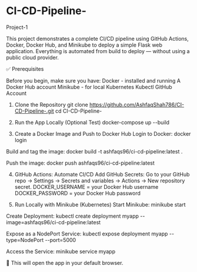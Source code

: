 # CI-CD-Pipeline-
Project-1

This project demonstrates a complete CI/CD pipeline using GitHub Actions, Docker, Docker Hub, and Minikube to deploy a simple Flask web application. Everything is automated from build to deploy — without using a public cloud provider.


✅ Prerequisites

Before you begin, make sure you have:
Docker - installed and running
A Docker Hub account
Minikube -  for local Kubernetes
Kubectl
GitHub Account


1. Clone the Repository
        git clone https://github.com/AshfaqShah786/CI-CD-Pipeline-.git
        cd CI-CD-Pipeline-

2. Run the App Locally (Optional Test)
     docker-compose up --build

3. Create a Docker Image and Push to Docker Hub
Login to Docker:
    docker login

Build and tag the image:
    docker build -t ashfaqs96/ci-cd-pipeline:latest .
    
Push the image:
    docker push ashfaqs96/ci-cd-pipeline:latest

4. GitHub Actions: Automate CI/CD
        Add GitHub Secrets:
        Go to your GitHub repo → Settings → Secrets and variables → Actions → New repository secret.
        DOCKER_USERNAME = your Docker Hub username
        DOCKER_PASSWORD = your Docker Hub password

5. Run Locally with Minikube (Kubernetes)
Start Minikube:
    minikube start
    
Create Deployment:
    kubectl create deployment myapp --image=ashfaqs96/ci-cd-pipeline:latest

Expose as a NodePort Service:
    kubectl expose deployment myapp --type=NodePort --port=5000

Access the Service:
    minikube service myapp

🔗 This will open the app in your default browser.
